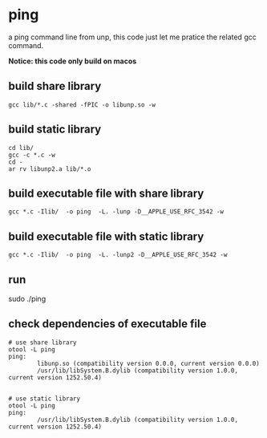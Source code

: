 # ping

a ping command line from unp, this code just let me pratice the related gcc command.

__Notice: this code only build on macos__

## build share library

    gcc lib/*.c -shared -fPIC -o libunp.so -w

## build static library

    cd lib/
    gcc -c *.c -w
    cd -
    ar rv libunp2.a lib/*.o

## build executable file with share library

    gcc *.c -Ilib/  -o ping  -L. -lunp -D__APPLE_USE_RFC_3542 -w

## build executable file with static library

    gcc *.c -Ilib/  -o ping  -L. -lunp2 -D__APPLE_USE_RFC_3542 -w


## run

   sudo ./ping

## check dependencies of executable file

    # use share library
    otool -L ping
    ping:
            libunp.so (compatibility version 0.0.0, current version 0.0.0)
            /usr/lib/libSystem.B.dylib (compatibility version 1.0.0, current version 1252.50.4)


    # use static library
    otool -L ping
    ping:
            /usr/lib/libSystem.B.dylib (compatibility version 1.0.0, current version 1252.50.4)
    
